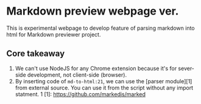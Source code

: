 # Markdown preview webpage ver.

This is experimental webpage to develop feature of parsing markdown into html for Markdown previewer
project.

## Core takeaway

1. We can't use NodeJS for any Chrome extension because it's for sever-side development, not
   client-side (browser).
2. By inserting code of `md-to-html:21`, we can use the [parser module][1]
   from external source. You can use it from the script without any import statment.
1
[1]: https://github.com/markedjs/marked

